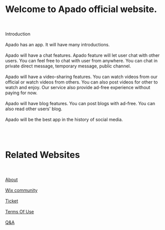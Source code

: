 <html>
<head><!-- Global site tag (gtag.js) - Google Analytics -->
<script async src="https://www.googletagmanager.com/gtag/js?id=G-2XTTB7H4YB"></script>
<script>
  window.dataLayer = window.dataLayer || [];
  function gtag(){dataLayer.push(arguments);}
  gtag('js', new Date());

  gtag('config', 'G-K376CYE3N1');
</script></head>
<head><script data-ad-client="ca-pub-1562362109894661" async src="https://pagead2.googlesyndication.com/pagead/js/adsbygoogle.js"></script></head>
<title>Apado</title>
<meta name="google-site-verification" content="CJcmUOv4nQ4_BgLc0vr0vVojUHVCWV2LHqOK5XDdCWk" />

<body>  
<br>
<br>
<h1>Welcome to Apado official website.</h1>
<br>
<br>  
Introduction
<br>
<br>
Apado has an app. It will have many introductions.
<br>
<br>
Apado will have a chat features. Apado feature will let user chat with other users. You can feel free to chat with user from anywhere. You can chat in private direct message, temporary message, public channel.
<br>
<br>
Apado will have a video-sharing features. You can watch videos from our official or watch videos from others. You can also post videos for other to watch and enjoy. Our service also provide ad-free experience without paying for now.
<br>
<br>
Apado will have blog features. You can post blogs with ad-free. You can also read other users' blog.
<br>
<br>
Apado will be the best app in the history of social media.</p>
<br>
<br>
  <h1>Related Websites</h1>
<br>
<br>
<a href="https://letterofficial.github.io/Letter/about.html">About</a>
<br>
<br>
<a href="https://smallpigannouncene.wixsite.com/letter">Wix community</a>
<br>
<br>
<a href="https://letterofficial.github.io/Letter/ticket.html">Ticket</a>
<br>
<br>
<a href="https://letterofficial.github.io/Letter/communityguidelines.html">Terms Of Use</a>
<br>
<br>
<a href="https://letterofficial.github.io/Letter/q&a">Q&A</a>
